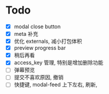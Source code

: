 # Todo

- [x] modal close button
- [x] meta 补充
- [x] 优化 externals, 减小打包体积
- [x] preview progress bar
- [x] 稍后再看
- [x] access_key 管理, 特别是增加删除功能
- [ ] 弹幕预览
- [ ] 提交不喜欢原因, 撤销
- [ ] 快捷键, modal-feed 上下左右, 刷新,
